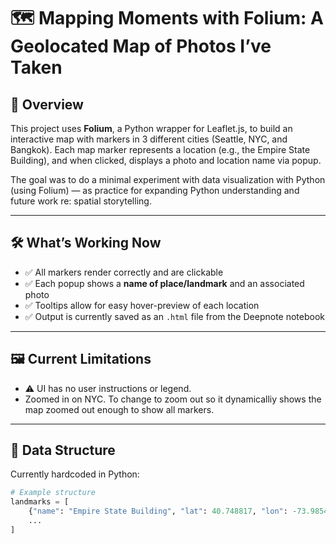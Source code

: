 # 🗺️ Mapping Moments with Folium: A Geolocated Map of Photos I’ve Taken

## 📍 Overview

This project uses **Folium**, a Python wrapper for Leaflet.js, to build an interactive map with markers in 3 different cities (Seattle, NYC, and Bangkok). Each map marker represents a location (e.g., the Empire State Building), and when clicked, displays a photo and location name via popup.

The goal was to do a minimal experiment with data visualization with Python (using Folium) — as practice for expanding Python understanding and future work re: spatial storytelling.

---

## 🛠️ What’s Working Now

- ✅ All markers render correctly and are clickable  
- ✅ Each popup shows a **name of place/landmark** and an associated photo  
- ✅ Tooltips allow for easy hover-preview of each location  
- ✅ Output is currently saved as an `.html` file from the Deepnote notebook  

---

## 🖼️ Current Limitations

- ⚠️ UI has no user instructions or legend.
- Zoomed in on NYC. To change to zoom out so it dynamicalliy shows the map zoomed out enough to show all markers.

---

## 🔗 Data Structure

Currently hardcoded in Python:

```python
# Example structure
landmarks = [
    {"name": "Empire State Building", "lat": 40.748817, "lon": -73.985428, "image": "images/empire.jpg"},
    ...
]
